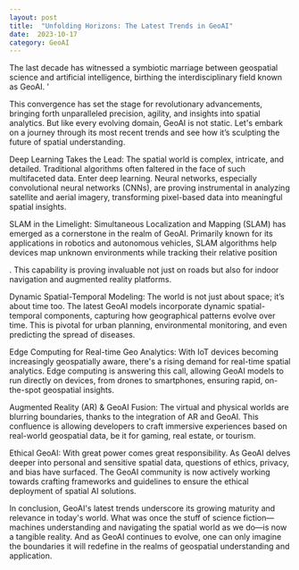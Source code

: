 ```yaml
---
layout: post
title:  "Unfolding Horizons: The Latest Trends in GeoAI"
date:  2023-10-17 
category: GeoAI 
---
```


The last decade has witnessed a symbiotic marriage between geospatial science and artificial intelligence, birthing the interdisciplinary field known as GeoAI. '

This convergence has set the stage for revolutionary advancements, bringing forth unparalleled precision, agility, and insights into spatial analytics. But like every evolving domain, GeoAI is not static. Let's embark on a journey through its most recent trends and see how it’s sculpting the future of spatial understanding.  

Deep Learning Takes the Lead: The spatial world is complex, intricate, and detailed. Traditional algorithms often faltered in the face of such multifaceted data. Enter deep learning. Neural networks, especially convolutional neural networks (CNNs), are proving instrumental in analyzing satellite and aerial imagery, transforming pixel-based data into meaningful spatial insights. 

SLAM in the Limelight: Simultaneous Localization and Mapping (SLAM) has emerged as a cornerstone in the realm of GeoAI. Primarily known for its applications in robotics and autonomous vehicles, SLAM algorithms help devices map unknown environments while tracking their relative position

. This capability is proving invaluable not just on roads but also for indoor navigation and augmented reality platforms. 

Dynamic Spatial-Temporal Modeling: The world is not just about space; it’s about time too. The latest GeoAI models incorporate dynamic spatial-temporal components, capturing how geographical patterns evolve over time. This is pivotal for urban planning, environmental monitoring, and even predicting the spread of diseases. 

Edge Computing for Real-time Geo Analytics: With IoT devices becoming increasingly geospatially aware, there's a rising demand for real-time spatial analytics. Edge computing is answering this call, allowing GeoAI models to run directly on devices, from drones to smartphones, ensuring rapid, on-the-spot geospatial insights.

Augmented Reality (AR) & GeoAI Fusion: The virtual and physical worlds are blurring boundaries, thanks to the integration of AR and GeoAI. This confluence is allowing developers to craft immersive experiences based on real-world geospatial data, be it for gaming, real estate, or tourism.  

Ethical GeoAI: With great power comes great responsibility. As GeoAI delves deeper into personal and sensitive spatial data, questions of ethics, privacy, and bias have surfaced. The GeoAI community is now actively working towards crafting frameworks and guidelines to ensure the ethical deployment of spatial AI solutions.  

In conclusion, GeoAI's latest trends underscore its growing maturity and relevance in today's world. What was once the stuff of science fiction—machines understanding and navigating the spatial world as we do—is now a tangible reality. And as GeoAI continues to evolve, one can only imagine the boundaries it will redefine in the realms of geospatial understanding and application.
